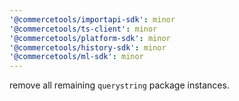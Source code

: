 ```yaml
---
'@commercetools/importapi-sdk': minor
'@commercetools/ts-client': minor
'@commercetools/platform-sdk': minor
'@commercetools/history-sdk': minor
'@commercetools/ml-sdk': minor
---
```


remove all remaining `querystring` package instances.
